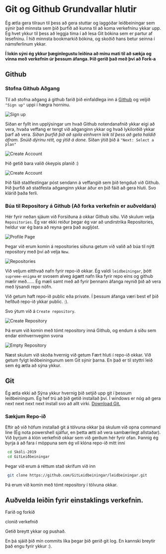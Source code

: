# Git og Github Grundvallar hlutir

Ég ætla gera tilraun til þess að gera stuttar og laggóðar leiðbeiningar sem sýnir það minnsta sem þið þurfið að kunna til að koma verkefninu ykkar upp. Ég hvet ykkur til þess að leggja tíma í að lesa Git bókina sem er partur af lesefninu. Í hið minnsta bookmarkið bókina, og skoðið hans betur seinna í námsferlinum ykkar.

**Í lokin sýni ég ykkur þæginlegustu leiðina að mínu mati til að sækja og vinna með verkefnin úr þessum áfanga. Þið gerið það með því að Fork-a**

## Github

### Stofna Github Aðgang

Til að stofna aðgang á github farið þið einfaldlega inn á [Github](https://github.com/) og veljið `"Sign up"` uppi í hægra horninu.

![Sign up](/sign-up.png)

Síðan er fyllt inn upplýsingar um hvað Github notendanafnið ykkar eigi að vera, hvaða veffang er tengt við aðganginn ykkar og hvað lykilorðið ykkar þarf að vera. *Síðan þurfið þið að spila einhvern leik til þess að geta haldið áfram. Snúið dýrinu rétt, og ýtið á done.* Síðan ýtið þið á `"Next: Select a plan"`

![Create Account](/create-account.png)

Þið getið bara valið ókeypis planið :)

![Create Account](/choose-plan.png)

Þið fáið staðfestingar póst sendann á veffangið sem þið tengduð við Github. Þið þurfið að staðfesta aðganginn ykkar áður en þið fáið að gera hluti. Svo klárið þaða ferli.

### Búa til Repository á Github (Að forka verkefnin er auðveldara)

Hér fyrir neðan sjáum við Forsíðuna á okkar Github síðu. Við skulum velja `Repositories`. Ég var ekki reiður þegar ég var að undirstrika Repositories, heldur var ég bara að reyna gera það augljóst.

![Profile Page](/profile-page.png)

Þegar við erum komin á repositories síðuna getum við valið að búa til nýtt repository með því að velja `New`.

![Repositories](/repositories.png)

Við veljum eitthvað nafn fyrir repo-ið okkar. Ég valdi `leidbeiningar`, þótt `supreme-enigma` er svosem alveg ágætt nafn líka fyrir repo eins og github mælir með...... Ég mæli samt með að fyrir þennann áfanga reynið þið að vera með lýsandi repo nöfn.

Við getum haft repo-ið public eða private. Í þessum áfanga væri best ef þið hefðuð repo-ið ykkar public. :).

Svo ýtum við á `Create repository`.

![Create Repository](/create-repository.png)

Þá erum við komin með tómt repository inná Github, og endum á síðu sem endar einhvernveginn svona

![Empty Repository](/empty-repository.png)

Næst skulum við skoða hvernig við getum Fært hluti í repo-ið okkar. Við getum fylgt leiðbeiningunum sem Git sýnir þarna. En það er til styttri leið sem ég ætla að sýna ykkur.  

## Git

Ég ætla ekki að Sýna ykkur hvernig þið setjið upp git í þessum leiðbeiningum. Ég hef trú að þið getið installað því. Í windows er nóg að gera next next next next install svo að allt virki. [Download Git.](https://git-scm.com/download/)

### Sækjum Repo-ið

Eftir að við höfum installað git á tölvuna okkar þá skulum við opna command line (Ég nota powershell sjálfur, en þetta ætti að vera sambærilegt allstaðar). Við byrjum á klón verkefnið okkar sem við gerðum hér fyrir ofan. Þannig ég byrja á að fara í möppuna sem ég vil klóna repo-ið mitt inní

```sh
 cd Skóli-2019
 cd GitLeiðbeiningar
 ```
Þegar við erum á réttum stað skrifum við inn
```sh
 git clone https://github.com/GitLeidbeiningar/leidbeiningar.git
 ```

Þá erum við komin með tómt repository í tölvuna okkar.


## Auðvelda leiðin fyrir einstaklings verkefnin.

Farið og forkið

clonið verkefnið

Getið breytt ykkar og pushað.

En þá sjáið þið mín commits líka þegar þið gerið git log. En kannski breytir það engu fyrir ykkur :).